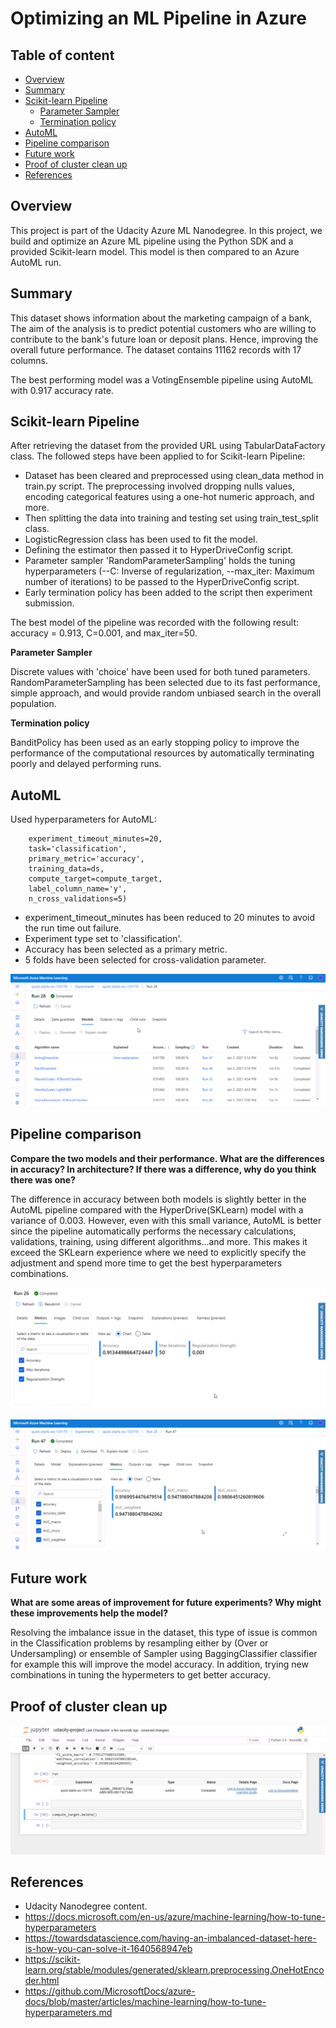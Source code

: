 # Optimizing an ML Pipeline in Azure

## Table of content
* [Overview](#overview)
* [Summary](#summary)
* [Scikit-learn Pipeline](#scikit-learn-pipeline)
  - [Parameter Sampler](#parameter-sampler)
  - [Termination policy](#termination-policy)
* [AutoML](#automl)
* [Pipeline comparison](#pipeline-comparison)
* [Future work](#future-work)
* [Proof of cluster clean up](#proof-of-cluster-clean-up)
* [References](#references)

## Overview
This project is part of the Udacity Azure ML Nanodegree.
In this project, we build and optimize an Azure ML pipeline using the Python SDK and a provided Scikit-learn model.
This model is then compared to an Azure AutoML run.

## Summary
This dataset shows information about the marketing campaign of a bank,  The aim of the analysis is to predict potential customers who are willing to contribute to the bank's future loan or deposit plans. Hence, improving the overall future performance. 
The dataset contains 11162 records with 17 columns.

The best performing model was a VotingEnsemble pipeline using AutoML with 0.917 accuracy rate. 

## Scikit-learn Pipeline
After retrieving the dataset from the provided URL using TabularDataFactory class. The followed steps have been applied to for Scikit-learn Pipeline:
- Dataset has been cleared and preprocessed using clean_data method in train.py script. The preprocessing involved dropping nulls values, encoding categorical features using a one-hot numeric approach, and more. 
- Then splitting the data into training and testing set using train_test_split class.
- LogisticRegression class has been used to fit the model. 
- Defining the estimator then passed it to HyperDriveConfig script.
- Parameter sampler 'RandomParameterSampling' holds the tuning hyperparameters (--C: Inverse of regularization, --max_iter: Maximum number of iterations) to be passed to the HyperDriveConfig script. 
- Early termination policy has been added to the script then experiment submission. 

The best model of the pipeline was recorded with the following result: accuracy = 0.913, C=0.001, and max_iter=50.

**Parameter Sampler**

Discrete values with 'choice' have been used for both tuned parameters. RandomParameterSampling has been selected due to its fast performance, simple approach, and would provide random unbiased search in the overall population.  

**Termination policy**

BanditPolicy has been used as an early stopping policy to improve the performance of the computational resources by automatically terminating poorly and delayed performing runs. 

## AutoML
Used hyperparameters for AutoML:

```automl_config = AutoMLConfig(
    experiment_timeout_minutes=20,
    task='classification',
    primary_metric='accuracy',
    training_data=ds,
    compute_target=compute_target,
    label_column_name='y',
    n_cross_validations=5) 
```
- experiment_timeout_minutes has been reduced to 20 minutes to avoid the run time out failure. 
- Experiment type set to 'classification'.
- Accuracy has been selected as a primary metric.
- 5 folds have been selected for cross-validation parameter. 

![](images/AutoML-Runs.png)

## Pipeline comparison
**Compare the two models and their performance. What are the differences in accuracy? In architecture? If there was a difference, why do you think there was one?**

The difference in accuracy between both models is slightly better in the AutoML pipeline compared with the HyperDrive(SKLearn) model with a variance of 0.003. However, even with this small variance, AutoML is better since the pipeline automatically performs the necessary calculations, validations, training, using different algorithms...and more. This makes it exceed the SKLearn experience where we need to explicitly specify the adjustment and spend more time to get the best hyperparameters combinations. 

![](images/SKLearn-best-matrics.png)

![](images/AutoML-best-model.png)

## Future work
**What are some areas of improvement for future experiments? Why might these improvements help the model?**

Resolving the imbalance issue in the dataset, this type of issue is common in the Classification problems by resampling either by (Over or Undersampling) or ensemble of Sampler using BaggingClassifier classifier for example this will improve the model accuracy. In addition, trying new combinations in tuning the hypermeters to get better accuracy.  

## Proof of cluster clean up
![](images/Deleting.png)

## References

- Udacity Nanodegree content.
- https://docs.microsoft.com/en-us/azure/machine-learning/how-to-tune-hyperparameters
- https://towardsdatascience.com/having-an-imbalanced-dataset-here-is-how-you-can-solve-it-1640568947eb
- https://scikit-learn.org/stable/modules/generated/sklearn.preprocessing.OneHotEncoder.html
- https://github.com/MicrosoftDocs/azure-docs/blob/master/articles/machine-learning/how-to-tune-hyperparameters.md

